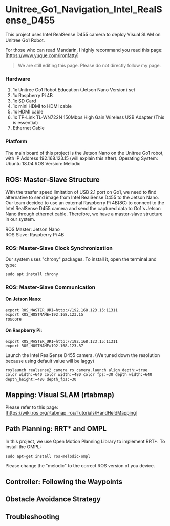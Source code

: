 # Unitree_Go1_Navigation_Intel_RealSense_D455
This project uses Intel RealSense D455 camera to deploy Visual SLAM on Unitree Go1 Robot.

For those who can read Mandarin, I highly recommand you read this page:
[https://www.yuque.com/ironfatty]

> We are still editing this page. Please do not directly follow my page.

### Hardware
1. 1x Unitree Go1 Robot Education (Jetson Nano Version) set
2. 1x Raspberry Pi 4B
3. 1x SD Card
4. 1x mini HDMI to HDMI cable
5. 1x HDMI cable
6. 1x TP-Link TL-WN722N 150Mbps High Gain Wireless USB Adapter (This is essential)
7. Ethernet Cable

### Platform
The main board of this project is the Jetson Nano on the Unitree Go1 robot, with IP Address 192.168.123.15 (will explain this after).
Operating System: Ubuntu 18.04
ROS Version: Melodic

## ROS: Master-Slave Structure
With the trasfer speed limitation of USB 2.1 port on Go1, we need to find alternative to send image from Intel RealSense D455 to the Jetson Nano. Our team decided to use an external Raspberry Pi 4B(8G) to connect to the Intel RealSense D455 camera and send the captured data to Go1's Jetson Nano through ethernet cable. Therefore, we have a master-slave structure in our system.

ROS Master: Jetson Nano <br>
ROS Slave: Raspberry Pi 4B

### ROS: Master-Slave Clock Synchronization
Our system uses "chrony" packages. To install it, open the terminal and type:
```
sudo apt install chrony
```

### ROS: Master-Slave Communication
#### On Jetson Nano:
```
export ROS_MASTER_URI=http://192.168.123.15:11311
export ROS_HOSTNAME=192.168.123.15
roscore
```
#### On Raspberry Pi:
```
export ROS_MASTER_URI=http://192.168.123.15:11311
export ROS_HOSTNAME=192.168.123.87
```
Launch the Intel RealSense D455 camera. (We tuned down the resolution because using default value will be laggy)
```
roslaunch realsense2_camera rs_camera.launch align_depth:=true color_width:=640 color_width:=480 color_fps:=30 depth_width:=640 depth_height:=480 depth_fps:=30
```

## Mapping: Visual SLAM (rtabmap)
Please refer to this page: [https://wiki.ros.org/rtabmap_ros/Tutorials/HandHeldMapping]

## Path Planning: RRT* and OMPL
In this project, we use Open Motion Planning Library to implement RRT*.
To install the OMPL:
```
sudo apt-get install ros-melodic-ompl
```
Please change the "melodic" to the correct ROS version of you device.

## Controller: Following the Waypoints

## Obstacle Avoidance Strategy

## Troubleshooting


